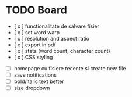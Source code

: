 # TODO Board

- [ x ] functionalitate de salvare fisier
- [ x ] set word warp
- [ x ] resolution and aspect ratio
- [ x ] export in pdf
- [ x ] stats (word count, character count)
- [ x ] CSS styling
- [  ] homepage cu fisiere recente si create new file
- [  ] save notifications
- [  ] bold/italic text better
- [  ] size dropdown